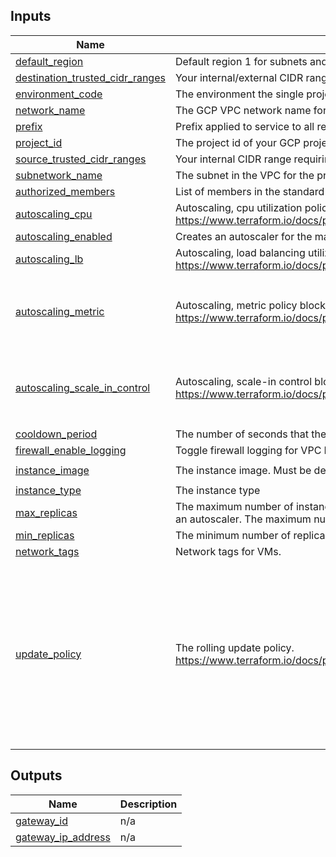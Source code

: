 <!-- BEGIN_TF_DOCS -->
## Inputs

| Name | Description | Type | Default | Required |
|------|-------------|------|---------|:--------:|
| <a name="input_default_region"></a> [default\_region](#input\_default\_region) | Default region 1 for subnets and Cloud Routers | `string` | n/a | yes |
| <a name="input_destination_trusted_cidr_ranges"></a> [destination\_trusted\_cidr\_ranges](#input\_destination\_trusted\_cidr\_ranges) | Your internal/external CIDR range requiring access from this proxy. | `list(string)` | n/a | yes |
| <a name="input_environment_code"></a> [environment\_code](#input\_environment\_code) | The environment the single project belongs to | `string` | n/a | yes |
| <a name="input_network_name"></a> [network\_name](#input\_network\_name) | The GCP VPC network name for the cluster to be built in. | `string` | n/a | yes |
| <a name="input_prefix"></a> [prefix](#input\_prefix) | Prefix applied to service to all resources. | `string` | n/a | yes |
| <a name="input_project_id"></a> [project\_id](#input\_project\_id) | The project id of your GCP project | `string` | n/a | yes |
| <a name="input_source_trusted_cidr_ranges"></a> [source\_trusted\_cidr\_ranges](#input\_source\_trusted\_cidr\_ranges) | Your internal CIDR range requiring access to this proxy. | `list(string)` | n/a | yes |
| <a name="input_subnetwork_name"></a> [subnetwork\_name](#input\_subnetwork\_name) | The subnet in the VPC for the proxy cluster to be deployed to. | `string` | n/a | yes |
| <a name="input_authorized_members"></a> [authorized\_members](#input\_authorized\_members) | List of members in the standard GCP form: user:{email}, serviceAccount:{email}, group:{email} | `list(string)` | `[]` | no |
| <a name="input_autoscaling_cpu"></a> [autoscaling\_cpu](#input\_autoscaling\_cpu) | Autoscaling, cpu utilization policy block as single element array. https://www.terraform.io/docs/providers/google/r/compute_autoscaler#cpu_utilization | `list(map(number))` | `[]` | no |
| <a name="input_autoscaling_enabled"></a> [autoscaling\_enabled](#input\_autoscaling\_enabled) | Creates an autoscaler for the managed instance group | `bool` | `false` | no |
| <a name="input_autoscaling_lb"></a> [autoscaling\_lb](#input\_autoscaling\_lb) | Autoscaling, load balancing utilization policy block as single element array. https://www.terraform.io/docs/providers/google/r/compute_autoscaler#load_balancing_utilization | `list(map(number))` | `[]` | no |
| <a name="input_autoscaling_metric"></a> [autoscaling\_metric](#input\_autoscaling\_metric) | Autoscaling, metric policy block as single element array. https://www.terraform.io/docs/providers/google/r/compute_autoscaler#metric | <pre>list(object({<br>    name   = string<br>    target = number<br>    type   = string<br>  }))</pre> | `[]` | no |
| <a name="input_autoscaling_scale_in_control"></a> [autoscaling\_scale\_in\_control](#input\_autoscaling\_scale\_in\_control) | Autoscaling, scale-in control block. https://www.terraform.io/docs/providers/google/r/compute_autoscaler#scale_in_control | <pre>object({<br>    fixed_replicas   = number<br>    percent_replicas = number<br>    time_window_sec  = number<br>  })</pre> | <pre>{<br>  "fixed_replicas": 0,<br>  "percent_replicas": 30,<br>  "time_window_sec": 600<br>}</pre> | no |
| <a name="input_cooldown_period"></a> [cooldown\_period](#input\_cooldown\_period) | The number of seconds that the autoscaler should wait before it starts collecting information from a new instance. | `number` | `60` | no |
| <a name="input_firewall_enable_logging"></a> [firewall\_enable\_logging](#input\_firewall\_enable\_logging) | Toggle firewall logging for VPC Firewalls. | `bool` | `true` | no |
| <a name="input_instance_image"></a> [instance\_image](#input\_instance\_image) | The instance image. Must be debian base. | `string` | `"ubuntu-os-cloud/ubuntu-minimal-1804-lts"` | no |
| <a name="input_instance_type"></a> [instance\_type](#input\_instance\_type) | The instance type | `string` | `"e2-micro"` | no |
| <a name="input_max_replicas"></a> [max\_replicas](#input\_max\_replicas) | The maximum number of instances that the autoscaler can scale up to. This is required when creating or updating an autoscaler. The maximum number of replicas should not be lower than minimal number of replicas. | `number` | `1` | no |
| <a name="input_min_replicas"></a> [min\_replicas](#input\_min\_replicas) | The minimum number of replicas that the autoscaler can scale down to. This cannot be less than 0. | `number` | `1` | no |
| <a name="input_network_tags"></a> [network\_tags](#input\_network\_tags) | Network tags for VMs. | `list(string)` | `[]` | no |
| <a name="input_update_policy"></a> [update\_policy](#input\_update\_policy) | The rolling update policy. https://www.terraform.io/docs/providers/google/r/compute_region_instance_group_manager#rolling_update_policy | <pre>list(object({<br>    max_surge_fixed              = number<br>    instance_redistribution_type = string<br>    max_surge_percent            = number<br>    max_unavailable_fixed        = number<br>    max_unavailable_percent      = number<br>    min_ready_sec                = number<br>    replacement_method           = string<br>    minimal_action               = string<br>    type                         = string<br>  }))</pre> | <pre>[<br>  {<br>    "instance_redistribution_type": "NONE",<br>    "max_surge_fixed": 0,<br>    "max_surge_percent": null,<br>    "max_unavailable_fixed": 4,<br>    "max_unavailable_percent": null,<br>    "min_ready_sec": 180,<br>    "minimal_action": "RESTART",<br>    "replacement_method": "RECREATE",<br>    "type": "OPPORTUNISTIC"<br>  }<br>]</pre> | no |

## Outputs

| Name | Description |
|------|-------------|
| <a name="output_gateway_id"></a> [gateway\_id](#output\_gateway\_id) | n/a |
| <a name="output_gateway_ip_address"></a> [gateway\_ip\_address](#output\_gateway\_ip\_address) | n/a |
<!-- END_TF_DOCS -->